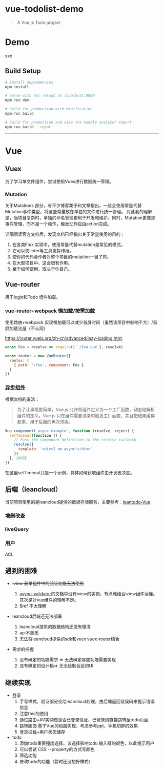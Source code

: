 # vue-todolist-demo

> A Vue.js Todo project

# Demo
xxx

## Build Setup

```bash
# install dependencies
npm install 

# serve with hot reload at localhost:8080
npm run dev

# build for production with minification
npm run build

# build for production and view the bundle analyzer report
npm run build --repor
```

------

# Vue

## Vuex
为了学习单文件组件，尝试使用Vuex进行数据统一管理。

### Mutation
关于Mutations 部分，有不少博客栗子和文章指出，一般会使用常量代替Mutation事件类型，将这些常量放在单独的文件进行统一管理。
对此我的理解是，当项目复杂时，单独的命名管理更利于开发和维护。同时，Mutation更像是事件管理，而不是一个动作，触发动作应由action完成。

详细阅读官方文档后，发现文档已经指出关于常量使用的目的：
1. 在各类Flux 实现中，使用常量代替mutation是常见的模式。
2. 它可以使linter等工具发挥作用。
3. 使你的代码合作者对整个项目的mutation一目了然。
4. 在大型项目中，这会很有作用。
5. 至于如何使用，取决于你自己。


## Vue-router
用于login和Todo 组件加载。

### vue-router+webpack 懒加载/按需加载
使用路由+webpack 实现懒加载可以减少首屏时间（虽然该项目中影响不大）/首屏加载流量（不认同）

https://router.vuejs.org/zh-cn/advanced/lazy-loading.html
```js
const Foo = resolve => require(['./Foo.vue'], resolve)

const router = new VueRouter({
  routes: [
    { path: '/foo', component: Foo }
  ]
})
```

### [异步组件](https://cn.vuejs.org/v2/guide/components.html#异步组件)

根据文档的说法：

> 为了让事情更简单，Vue.js 允许将组件定义为一个工厂函数，动态地解析组件的定义。Vue.js 只在组件需要渲染时触发工厂函数，并且把结果缓存起来，用于后面的再次渲染。
```js
Vue.component('async-example', function (resolve, reject) {
  setTimeout(function () {
    // Pass the component definition to the resolve callback
    resolve({
      template: '<div>I am async!</div>'
    })
  }, 1000)
})
```
在这里setTimeout只是一个示例，具体如何获取组件由开发者决定。



## 后端（leancloud）

当前项目使用的是leancloud提供的数据存储服务，主要参考：[leantodo-Vue](https://github.com/leancloud/leantodo-vue)


### 增删改查

### liveQuery

### 用户
ACL 

## 遇到的困难
- ~~iview 表单组件中的验证功能无法使用~~
    1. [async-validator](https://github.com/yiminghe/async-validator#async-validator)的文档中没有iview的实例，有点难结合iview组件读懂。其次是对vue组件的理解不足。
    2. $ref 不太理解

- leancloud后端还无法部署
    1. leancloud提供的数据结构还没有理清
    2. api不熟悉
    3. 无法将leancloud提供的sdk和vuex vuex-router结合

- 需求的把握
    1. 没有确定的功能需求 => 无法确定哪些功能需要实现
    2. 没有确定的设计稿=> 无法绘制合适的UI

## 继续实现
- 登录
    1. 手写样式，验证部分交给leancloud处理，由后端返回错误码来提示错误信息
    2. 注意this的使用
    3. 通过路由+AV实例做是否已登录验证，已登录则直接跳转至todo页面
    4. 跳转画面  基于Vue的动画实现，考虑参考ppt、手机切屏的效果
    5. 登录拦截+用户状态储存
- todo
    1. 添加todo重要程度选择，该选择影响todu 输入框的颜色，以此提示用户
    2. 可以尝试 CSS --property的方式写颜色
    3. 筛选功能
    4. 修改todo的功能（暂时还没想好样式）